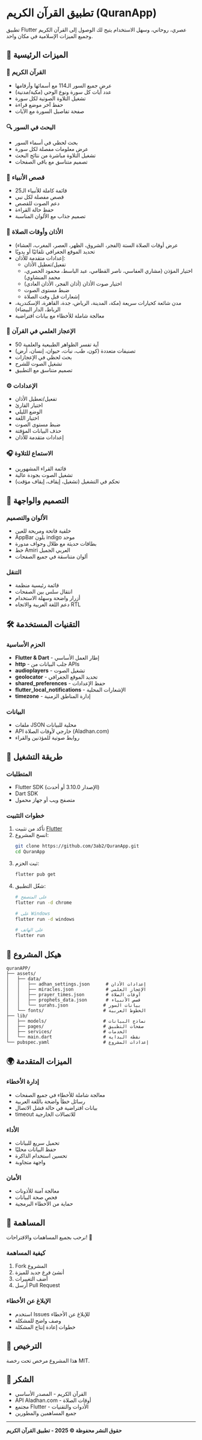# تطبيق القرآن الكريم (QuranApp)

تطبيق Flutter عصري، روحاني، وسهل الاستخدام يتيح لك الوصول إلى القرآن الكريم وجميع الميزات الإسلامية في مكان واحد.

## 🌟 الميزات الرئيسية

### 📖 القرآن الكريم
- عرض جميع السور الـ114 مع أسمائها وأرقامها
- عدد آيات كل سورة ونوع الوحي (مكية/مدنية)
- تشغيل التلاوة الصوتية لكل سورة
- حفظ آخر موضع قراءة
- صفحة تفاصيل السورة مع الآيات

### 🔍 البحث في السور
- بحث لحظي في أسماء السور
- عرض معلومات مفصلة لكل سورة
- تشغيل التلاوة مباشرة من نتائج البحث
- تصميم متناسق مع باقي الصفحات

### 📜 قصص الأنبياء
- قائمة كاملة للأنبياء الـ25
- قصص مفصلة لكل نبي
- دعم الصوت للقصص
- حفظ حالة القراءة
- تصميم جذاب مع الألوان المناسبة

### 🕋 الأذان وأوقات الصلاة
- عرض أوقات الصلاة الستة (الفجر، الشروق، الظهر، العصر، المغرب، العشاء)
- تحديد الموقع الجغرافي تلقائيًا أو يدويًا
- إعدادات متقدمة للأذان:
  - تفعيل/تعطيل الأذان
  - اختيار المؤذن (مشاري العفاسي، ناصر القطامي، عبد الباسط، محمود الحصري، محمد المنشاوي)
  - اختيار صوت الأذان (أذان الفجر، الأذان العادي)
  - ضبط مستوى الصوت
  - إشعارات قبل وقت الصلاة
- مدن شائعة كخيارات سريعة (مكة، المدينة، الرياض، جدة، القاهرة، الإسكندرية، الرباط، الدار البيضاء)
- معالجة شاملة للأخطاء مع بيانات افتراضية

### 🧠 الإعجاز العلمي في القرآن
- 50 آية تفسر الظواهر الطبيعية والعلمية
- تصنيفات متعددة (كون، طب، نبات، حيوان، إنسان، أرض)
- بحث لحظي في الإعجازات
- تشغيل الصوت للشرح
- تصميم متناسق مع التطبيق

### ⚙️ الإعدادات
- تفعيل/تعطيل الأذان
- اختيار القارئ
- الوضع الليلي
- اختيار اللغة
- ضبط مستوى الصوت
- حذف البيانات المؤقتة
- إعدادات متقدمة للأذان

### 🎧 الاستماع للتلاوة
- قائمة القراء المشهورين
- تشغيل الصوت بجودة عالية
- تحكم في التشغيل (تشغيل، إيقاف، إيقاف مؤقت)

## 🎨 التصميم والواجهة

### الألوان والتصميم
- خلفية فاتحة ومريحة للعين
- AppBar بلون indigo موحد
- بطاقات حديثة مع ظلال وحواف مدورة
- خط Amiri العربي الجميل
- ألوان متناسقة في جميع الصفحات

### التنقل
- قائمة رئيسية منظمة
- انتقال سلس بين الصفحات
- أزرار واضحة وسهلة الاستخدام
- دعم اللغة العربية والاتجاه RTL

## 🛠️ التقنيات المستخدمة

### الحزم الأساسية
- **Flutter & Dart** - إطار العمل الأساسي
- **http** - جلب البيانات من APIs
- **audioplayers** - تشغيل الصوت
- **geolocator** - تحديد الموقع الجغرافي
- **shared_preferences** - حفظ الإعدادات
- **flutter_local_notifications** - الإشعارات المحلية
- **timezone** - إدارة المناطق الزمنية

### البيانات
- ملفات JSON محلية للبيانات
- API خارجي لأوقات الصلاة (Aladhan.com)
- روابط صوتية للمؤذنين والقراء

## 📱 طريقة التشغيل

### المتطلبات
- Flutter SDK (الإصدار 3.10.0 أو أحدث)
- Dart SDK
- متصفح ويب أو جهاز محمول

### خطوات التثبيت
1. تأكد من تثبيت [Flutter](https://flutter.dev/docs/get-started/install)
2. انسخ المشروع:
   ```bash
   git clone https://github.com/3ab2/QuranApp.git
   cd QuranApp
   ```
3. ثبت الحزم:
   ```bash
   flutter pub get
   ```
4. شغّل التطبيق:
   ```bash
   # على المتصفح
   flutter run -d chrome
   
   # على Windows
   flutter run -d windows
   
   # على الهاتف
   flutter run
   ```

## 📁 هيكل المشروع

```
quranAPP/
├── assets/
│   ├── data/
│   │   ├── adhan_settings.json      # إعدادات الأذان
│   │   ├── miracles.json            # الإعجاز العلمي
│   │   ├── prayer_times.json        # أوقات الصلاة
│   │   ├── prophets_data.json       # قصص الأنبياء
│   │   └── surahs.json             # بيانات السور
│   └── fonts/                      # الخطوط العربية
├── lib/
│   ├── models/                     # نماذج البيانات
│   ├── pages/                      # صفحات التطبيق
│   ├── services/                   # الخدمات
│   └── main.dart                   # نقطة البداية
└── pubspec.yaml                    # إعدادات المشروع
```

## 🌍 الميزات المتقدمة

### إدارة الأخطاء
- معالجة شاملة للأخطاء في جميع الصفحات
- رسائل خطأ واضحة باللغة العربية
- بيانات افتراضية في حالة فشل الاتصال
- timeout للاتصالات الخارجية

### الأداء
- تحميل سريع للبيانات
- حفظ البيانات محليًا
- تحسين استخدام الذاكرة
- واجهة متجاوبة

### الأمان
- معالجة آمنة للأذونات
- فحص صحة البيانات
- حماية من الأخطاء البرمجية

## 🤝 المساهمة

نرحب بجميع المساهمات والاقتراحات! 🌟

### كيفية المساهمة
1. Fork المشروع
2. أنشئ فرع جديد للميزة
3. أضف التغييرات
4. أرسل Pull Request

### الإبلاغ عن الأخطاء
- استخدم Issues للإبلاغ عن الأخطاء
- وصف واضح للمشكلة
- خطوات إعادة إنتاج المشكلة

## 📄 الترخيص

هذا المشروع مرخص تحت رخصة MIT.

## 🙏 الشكر

- القرآن الكريم - المصدر الأساسي
- API Aladhan.com - أوقات الصلاة
- مجتمع Flutter - الأدوات والتقنيات
- جميع المساهمين والمطورين

---

**حقوق النشر محفوظة © 2025 - تطبيق القرآن الكريم** 